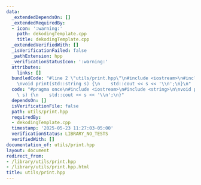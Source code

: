 ```yaml
---
data:
  _extendedDependsOn: []
  _extendedRequiredBy:
  - icon: ':warning:'
    path: dekodingTemplate.cpp
    title: dekodingTemplate.cpp
  _extendedVerifiedWith: []
  _isVerificationFailed: false
  _pathExtension: hpp
  _verificationStatusIcon: ':warning:'
  attributes:
    links: []
  bundledCode: "#line 2 \"utils/print.hpp\"\n#include <iostream>\n#include <string>\n\
    \nvoid print(std::string s) {\n    std::cout << s << '\\n';\n}\n"
  code: "#pragma once\n#include <iostream>\n#include <string>\n\nvoid print(std::string\
    \ s) {\n    std::cout << s << '\\n';\n}"
  dependsOn: []
  isVerificationFile: false
  path: utils/print.hpp
  requiredBy:
  - dekodingTemplate.cpp
  timestamp: '2025-05-23 11:27:03-05:00'
  verificationStatus: LIBRARY_NO_TESTS
  verifiedWith: []
documentation_of: utils/print.hpp
layout: document
redirect_from:
- /library/utils/print.hpp
- /library/utils/print.hpp.html
title: utils/print.hpp
---
```

